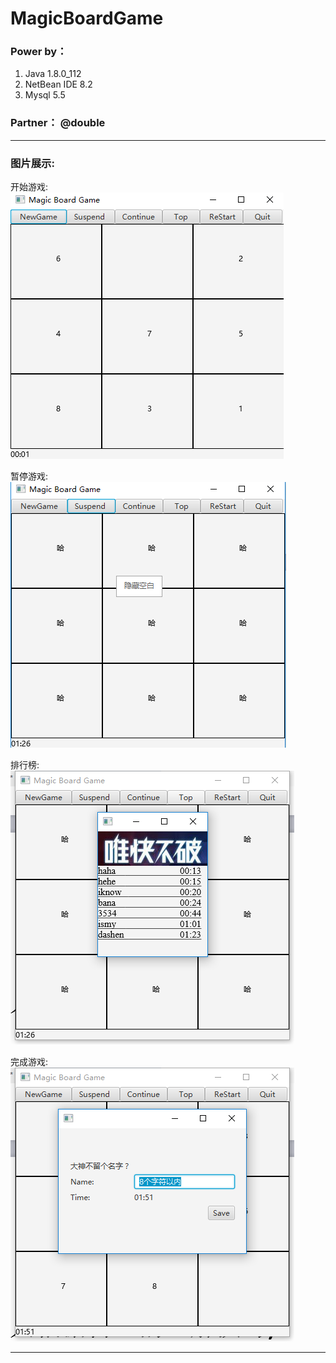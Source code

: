 # MagicBoardGame

### Power by：
1. Java 1.8.0_112
2. NetBean IDE 8.2 
3. Mysql 5.5

### Partner： @double

---
### 图片展示:
开始游戏:<br>
![Start](https://github.com/Dengqlbq/MagicBoardGame/raw/master/Show/1.png)<br>

暂停游戏:<br>
![Suspend](https://github.com/Dengqlbq/MagicBoardGame/raw/master/Show/2.png)<br>

排行榜:<br>
![Top](https://github.com/Dengqlbq/MagicBoardGame/raw/master/Show/3.png)<br>

完成游戏:<br>
![Finish](https://github.com/Dengqlbq/MagicBoardGame/raw/master/Show/4.png)<br>

---
